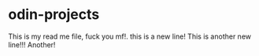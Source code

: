 # odin-projects
This is my read me file, fuck you mf!. 
this is a new line!
This is another new line!!!
Another!